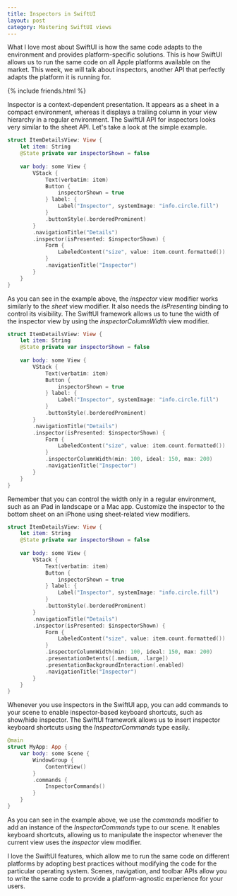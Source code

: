 ```yaml
---
title: Inspectors in SwiftUI
layout: post
category: Mastering SwiftUI views
---
```


What I love most about SwiftUI is how the same code adapts to the environment and provides platform-specific solutions. This is how SwiftUI allows us to run the same code on all Apple platforms available on the market. This week, we will talk about inspectors, another API that perfectly adapts the platform it is running for.

{% include friends.html %}

Inspector is a context-dependent presentation. It appears as a sheet in a compact environment, whereas it displays a trailing column in your view hierarchy in a regular environment. The SwiftUI API for inspectors looks very similar to the sheet API. Let's take a look at the simple example.

```swift
struct ItemDetailsView: View {
    let item: String
    @State private var inspectorShown = false
    
    var body: some View {
        VStack {
            Text(verbatim: item)
            Button {
                inspectorShown = true
            } label: {
                Label("Inspector", systemImage: "info.circle.fill")
            }
            .buttonStyle(.borderedProminent)
        }
        .navigationTitle("Details")
        .inspector(isPresented: $inspectorShown) {
            Form {
                LabeledContent("size", value: item.count.formatted())
            }
            .navigationTitle("Inspector")
        }
    }
}
```

As you can see in the example above, the *inspector* view modifier works similarly to the *sheet* view modifier. It also needs the *isPresenting* binding to control its visibility. The SwiftUI framework allows us to tune the width of the inspector view by using the *inspectorColumnWidth* view modifier.

```swift
struct ItemDetailsView: View {
    let item: String
    @State private var inspectorShown = false
    
    var body: some View {
        VStack {
            Text(verbatim: item)
            Button {
                inspectorShown = true
            } label: {
                Label("Inspector", systemImage: "info.circle.fill")
            }
            .buttonStyle(.borderedProminent)
        }
        .navigationTitle("Details")
        .inspector(isPresented: $inspectorShown) {
            Form {
                LabeledContent("size", value: item.count.formatted())
            }
            .inspectorColumnWidth(min: 100, ideal: 150, max: 200)
            .navigationTitle("Inspector")
        }
    }
}
```

Remember that you can control the width only in a regular environment, such as an iPad in landscape or a Mac app. Customize the inspector to the bottom sheet on an iPhone using sheet-related view modifiers.

```swift
struct ItemDetailsView: View {
    let item: String
    @State private var inspectorShown = false
    
    var body: some View {
        VStack {
            Text(verbatim: item)
            Button {
                inspectorShown = true
            } label: {
                Label("Inspector", systemImage: "info.circle.fill")
            }
            .buttonStyle(.borderedProminent)
        }
        .navigationTitle("Details")
        .inspector(isPresented: $inspectorShown) {
            Form {
                LabeledContent("size", value: item.count.formatted())
            }
            .inspectorColumnWidth(min: 100, ideal: 150, max: 200)
            .presentationDetents([.medium, .large])
            .presentationBackgroundInteraction(.enabled)
            .navigationTitle("Inspector")
        }
    }
}
```

Whenever you use inspectors in the SwiftUI app, you can add commands to your scene to enable inspector-based keyboard shortcuts, such as show/hide inspector. The SwiftUI framework allows us to insert inspector keyboard shortcuts using the *InspectorCommands* type easily.

```swift
@main
struct MyApp: App {
    var body: some Scene {
        WindowGroup {
            ContentView()
        }
        .commands {
            InspectorCommands()
        }
    }
}
```

As you can see in the example above, we use the *commands* modifier to add an instance of the *InspectorCommands* type to our scene. It enables keyboard shortcuts, allowing us to manipulate the inspector whenever the current view uses the *inspector* view modifier.

I love the SwiftUI features, which allow me to run the same code on different platforms by adopting best practices without modifying the code for the particular operating system. Scenes, navigation, and toolbar APIs allow you to write the same code to provide a platform-agnostic experience for your users.
